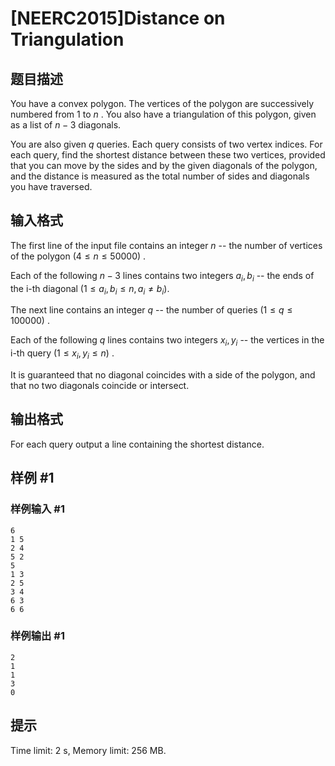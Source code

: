 # [NEERC2015]Distance on Triangulation

## 题目描述



You have a convex polygon. The vertices of the polygon are successively numbered from $1$ to $n$ . You also have a triangulation of this polygon, given as a list of $n − 3$ diagonals.

You are also given $q$ queries. Each query consists of two vertex indices. For each query, find the shortest distance between these two vertices, provided that you can move by the sides and by the given diagonals of the polygon, and the distance is measured as the total number of sides and diagonals you have traversed.



## 输入格式



The first line of the input file contains an integer $n$ -- the number of vertices of the polygon $(4 \le n \le 50 000)$ .

Each of the following $n−3$ lines contains two integers $a_{i}, b_{i}$ -- the ends of the i-th diagonal $(1 \le a_{i}, b_{i} \le n , a_{i} ≠ b_{i}).$

The next line contains an integer $q$ -- the number of queries $(1 \le q \le 100 000)$ .

Each of the following $q$ lines contains two integers $x_{i}, y_{i}$ -- the vertices in the i-th query $(1 \le x_{i}, y_{i} \le n)$ .

It is guaranteed that no diagonal coincides with a side of the polygon, and that no two diagonals coincide or intersect.



## 输出格式



For each query output a line containing the shortest distance.



## 样例 #1

### 样例输入 #1
```
6
1 5
2 4
5 2
5
1 3
2 5
3 4
6 3
6 6
```

### 样例输出 #1

```
2
1
1
3
0
```

## 提示

Time limit: 2 s, Memory limit: 256 MB. 


